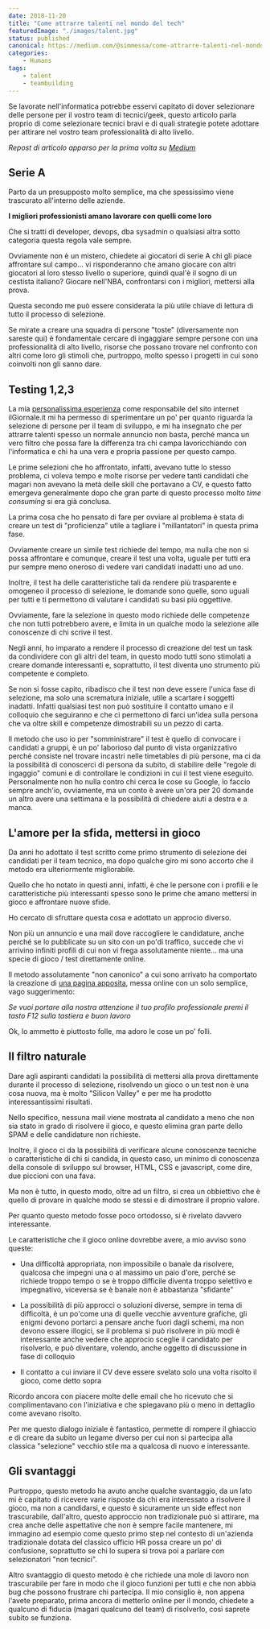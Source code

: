 ```yaml
---
date: 2018-11-20
title: "Come attrarre talenti nel mondo del tech"
featuredImage: "./images/talent.jpg"
status: published
canonical: https://medium.com/@simmessa/come-attrarre-talenti-nel-mondo-del-tech-28695185e7a3
categories: 
    - Humans
tags:
    - talent
    - teambuilding
---
```


Se lavorate nell'informatica potrebbe esservi capitato di dover selezionare delle persone per il vostro team di tecnici/geek, questo articolo parla proprio di come selezionare tecnici bravi e di quali strategie potete adottare per attirare nel vostro team professionalità di alto livello.

*Repost di articolo apparso per la prima volta su [Medium](https://medium.com/@simmessa/come-attrarre-talenti-nel-mondo-del-tech-28695185e7a3)*

## Serie A

Parto da un presupposto molto semplice, ma che spessissimo viene trascurato all'interno delle aziende.

**I migliori professionisti amano lavorare con quelli come loro**

Che si tratti di developer, devops, dba sysadmin o qualsiasi altra sotto categoria questa regola vale sempre.

Ovviamente non è un mistero, chiedete ai giocatori di serie A chi gli piace affrontare sul campo... vi risponderanno che amano giocare con altri giocatori al loro stesso livello o superiore, quindi qual'è il sogno di un cestista italiano? Giocare nell'NBA, confrontarsi con i migliori, mettersi alla prova.

Questa secondo me può essere considerata la più utile chiave di lettura di tutto il processo di selezione.

Se mirate a creare una squadra di persone "toste" (diversamente non sareste qui) è fondamentale cercare di ingaggiare sempre persone con una professionalità di alto livello, risorse che possano trovare nel confronto con altri come loro gli stimoli che, purtroppo, molto spesso i progetti in cui sono coinvolti non gli sanno dare.

## Testing 1,2,3

La mia [personalissima esperienza](/la-mia-esperienza-di-lavoro-a-il-giornale-it) come responsabile del sito internet ilGiornale.it mi ha permesso di sperimentare un po' per quanto riguarda la selezione di persone per il team di sviluppo, e mi ha insegnato che per attrarre talenti spesso un normale annuncio non basta, perché manca un vero filtro che possa fare la differenza tra chi campa lavoricchiando con l'informatica e chi ha una vera e propria passione per questo campo.

Le prime selezioni che ho affrontato, infatti, avevano tutte lo stesso problema, ci voleva tempo e molte risorse per vedere tanti candidati che magari non avevano la metà delle skill che portavano a CV, e questo fatto emergeva generalmente dopo che gran parte di questo processo molto *time consuming* si era già conclusa.

La prima cosa che ho pensato di fare per ovviare al problema è stata di creare un test di "proficienza" utile a tagliare i "millantatori" in questa prima fase.

Ovviamente creare un simile test richiede del tempo, ma nulla che non si possa affrontare e comunque, creare il test una volta, uguale per tutti era pur sempre meno oneroso di vedere vari candidati inadatti uno ad uno.

Inoltre, il test ha delle caratteristiche tali da rendere più trasparente e omogeneo il processo di selezione, le domande sono quelle, sono uguali per tutti e ti permettono di valutare i candidati su basi più oggettive.

Ovviamente, fare la selezione in questo modo richiede delle competenze che non tutti potrebbero avere, e limita in un qualche modo la selezione alle conoscenze di chi scrive il test.

Negli anni, ho imparato a rendere il processo di creazione del test un task da condividere con gli altri del team, in questo modo tutti sono stimolati a creare domande interessanti e, soprattutto, il test diventa uno strumento più competente e completo.

Se non si fosse capito, ribadisco che il test non deve essere l'unica fase di selezione, ma solo una scrematura iniziale, utile a scartare i soggetti inadatti. Infatti qualsiasi test non può sostituire il contatto umano e il colloquio che seguiranno e che ci permettono di farci un'idea sulla persona che va oltre skill e competenze dimostrabili su un pezzo di carta.

Il metodo che uso io per "somministrare" il test è quello di convocare i candidati a gruppi, è un po' laborioso dal punto di vista organizzativo perché consiste nel trovare incastri nelle timetables di più persone, ma ci da la possibilità di conoscerci di persona da subito, di stabilire delle "regole di ingaggio" comuni e di controllare le condizioni in cui il test viene eseguito. Personalmente non ho nulla contro chi cerca le cose su Google, lo faccio sempre anch'io, ovviamente, ma un conto è avere un'ora per 20 domande un altro avere una settimana e la possibilità di chiedere aiuti a destra e a manca.

## L'amore per la sfida, mettersi in gioco

Da anni ho adottato il test scritto come primo strumento di selezione dei candidati per il team tecnico, ma dopo qualche giro mi sono accorto che il metodo era ulteriormente migliorabile.

Quello che ho notato in questi anni, infatti, è che le persone con i profili e le caratteristiche più interessanti spesso sono le prime che amano mettersi in gioco e affrontare nuove sfide.

Ho cercato di sfruttare questa cosa e adottato un approcio diverso.

Non più un annuncio e una mail dove raccogliere le candidature, anche perché se lo pubblicate su un sito con un po'di traffico, succede che vi arrivino infiniti profili di cui non vi frega assolutamente niente... ma una specie di gioco / test direttamente online.

Il metodo assolutamente "non canonico" a cui sono arrivato ha comportato la creazione di [una pagina apposita](http://www.ilgiornale.it/pagina/lavora-con-noi.html), messa online con un solo semplice, vago suggerimento:

*Se vuoi portare alla nostra attenzione il tuo profilo professionale premi il tasto F12 sulla tastiera e buon lavoro*

Ok, lo ammetto è piuttosto folle, ma adoro le cose un po' folli.

## Il filtro naturale

Dare agli aspiranti candidati la possibilità di mettersi alla prova direttamente durante il processo di selezione, risolvendo un gioco o un test non è una cosa nuova, ma è molto "Silicon Valley" e per me ha prodotto interessantissimi risultati.

Nello specifico, nessuna mail viene mostrata al candidato a meno che non sia stato in grado di risolvere il gioco, e questo elimina gran parte dello SPAM e delle candidature non richieste.

Inoltre, il gioco ci da la possibilità di verificare alcune conoscenze tecniche o caratteristiche di chi si candida, in questo caso, un minimo di conoscenza della console di sviluppo sul browser, HTML, CSS e javascript, come dire, due piccioni con una fava.

Ma non è tutto, in questo modo, oltre ad un filtro, si crea un obbiettivo che è quello di provare in qualche modo se stessi e di dimostrare il proprio valore.

Per quanto questo metodo fosse poco ortodosso, si è rivelato davvero interessante.

Le caratteristiche che il gioco online dovrebbe avere, a mio avviso sono queste:

- Una difficoltà appropriata, non impossibile o banale da risolvere, qualcosa che impegni una o al massimo un paio d'ore, perché se richiede troppo tempo o se è troppo difficile diventa troppo selettivo e impegnativo, viceversa se è banale non è abbastanza "sfidante"

- La possibilità di più approcci o soluzioni diverse, sempre in tema di difficoltà, è un po'come una di quelle vecchie avventure grafiche, gli enigmi devono portarci a pensare anche fuori dagli schemi, ma non devono essere illogici, se il problema si può risolvere in più modi è interessante anche vedere che approcio sceglie il candidato per risolverlo, e può diventare, volendo, anche oggetto di discussione in fase di colloquio

- Il contatto a cui inviare il CV deve essere svelato solo una volta risolto il gioco, come detto sopra

Ricordo ancora con piacere molte delle email che ho ricevuto che si complimentavano con l'iniziativa e che spiegavano più o meno in dettaglio come avevano risolto.

Per me questo dialogo iniziale è fantastico, permette di rompere il ghiaccio e di creare da subito un legame diverso per cui non si partecipa alla classica "selezione" vecchio stile ma a qualcosa di nuovo e interessante.

## Gli svantaggi

Purtroppo, questo metodo ha avuto anche qualche svantaggio, da un lato mi è capitato di ricevere varie risposte da chi era interessato a risolvere il gioco, ma non a candidarsi, e questo è sicuramente un side effect non trascurabile, dall'altro, questo approccio non tradizionale può si attirare, ma crea anche delle aspettative che non è sempre facile mantenere, mi immagino ad esempio come questo primo step nel contesto di un'azienda tradizionale dotata del classico ufficio HR possa creare un po' di confusione, soprattutto se chi lo supera si trova poi a parlare con selezionatori "non tecnici".

Altro svantaggio di questo metodo è che richiede una mole di lavoro non trascurabile per fare in modo che il gioco funzioni per tutti e che non abbia bug che possono frustrare chi partecipa. Il mio consiglio è, non appena l'avete preparato, prima ancora di metterlo online per il mondo, chiedete a qualcuno di fiducia (magari qualcuno del team) di risolverlo, così saprete subito se funziona.